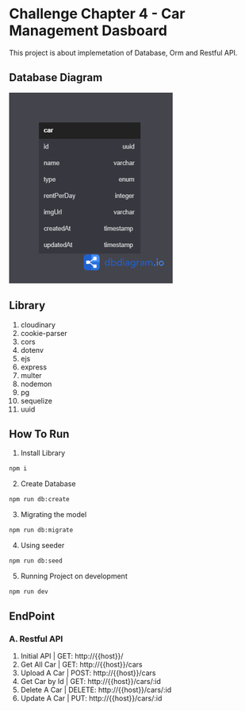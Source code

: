 # Challenge Chapter 4 - Car Management Dasboard

This project is about implemetation of Database, Orm and Restful API.

## Database Diagram

![DB Diagram](db_diagram.png)

## Library

1. cloudinary
2. cookie-parser
3. cors
4. dotenv
5. ejs
6. express
7. multer
8. nodemon
9. pg
10. sequelize
11. uuid

## How To Run

1. Install Library

```bash
npm i
```

2. Create Database

```bash
npm run db:create
```

3. Migrating the model

```bash
npm run db:migrate
```

4. Using seeder

```bash
npm run db:seed
```

5. Running Project on development

```bash
npm run dev
```

## EndPoint

### A. Restful API

1. Initial API | GET: http://{{host}}/
2. Get All Car | GET: http://{{host}}/cars
3. Upload A Car | POST: http://{{host}}/cars
4. Get Car by Id | GET: http://{{host}}/cars/:id
5. Delete A Car | DELETE: http://{{host}}/cars/:id
6. Update A Car | PUT: http://{{host}}/cars/:id
